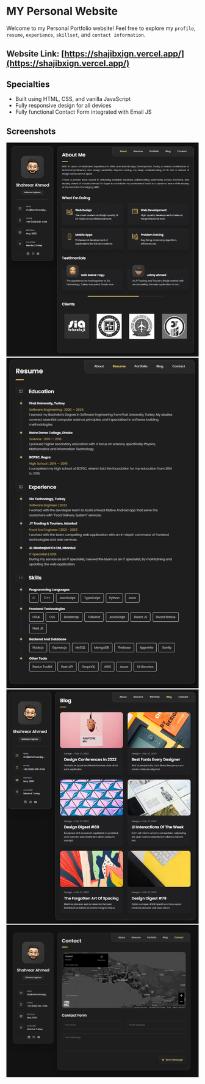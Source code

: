 # MY Personal Website

Welcome to my Personal Portfolio website! Feel free to explore my `profile`, `resume`, `experience`, `skillset`, and `contact information`.

## Website Link: [https://shajibxign.vercel.app/](https://shajibxign.vercel.app/)

## Specialties

- Built using HTML, CSS, and vanilla JavaScript
- Fully responsive design for all devices
- Fully functional Contact Form integrated with Email JS

## Screenshots

![Home screen](https://github.com/shajibxign/myporto/blob/main/assets/images/Home-screen.png)
![Resume Screen](https://github.com/shajibxign/myporto/blob/main/assets/images/Resume_part.png)
![Projects Screen](https://github.com/shajibxign/myporto/blob/main/assets/images/Project-showcase.png)
![Contact Screen](https://github.com/shajibxign/myporto/blob/main/assets/images/contact-form.png)

